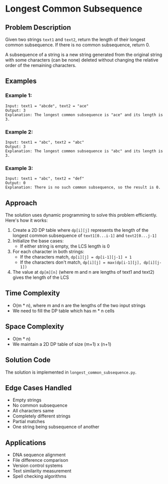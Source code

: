 # Longest Common Subsequence

## Problem Description
Given two strings `text1` and `text2`, return the length of their longest common subsequence. If there is no common subsequence, return 0.

A subsequence of a string is a new string generated from the original string with some characters (can be none) deleted without changing the relative order of the remaining characters.

## Examples

### Example 1:
```
Input: text1 = "abcde", text2 = "ace"
Output: 3
Explanation: The longest common subsequence is "ace" and its length is 3.
```

### Example 2:
```
Input: text1 = "abc", text2 = "abc"
Output: 3
Explanation: The longest common subsequence is "abc" and its length is 3.
```

### Example 3:
```
Input: text1 = "abc", text2 = "def"
Output: 0
Explanation: There is no such common subsequence, so the result is 0.
```

## Approach
The solution uses dynamic programming to solve this problem efficiently. Here's how it works:

1. Create a 2D DP table where `dp[i][j]` represents the length of the longest common subsequence of `text1[0...i-1]` and `text2[0...j-1]`
2. Initialize the base cases:
   - If either string is empty, the LCS length is 0
3. For each character in both strings:
   - If the characters match, `dp[i][j] = dp[i-1][j-1] + 1`
   - If the characters don't match, `dp[i][j] = max(dp[i-1][j], dp[i][j-1])`
4. The value at `dp[m][n]` (where m and n are lengths of text1 and text2) gives the length of the LCS

## Time Complexity
- O(m * n), where m and n are the lengths of the two input strings
- We need to fill the DP table which has m * n cells

## Space Complexity
- O(m * n)
- We maintain a 2D DP table of size (m+1) x (n+1)

## Solution Code
The solution is implemented in `longest_common_subsequence.py`.

## Edge Cases Handled
- Empty strings
- No common subsequence
- All characters same
- Completely different strings
- Partial matches
- One string being subsequence of another

## Applications
- DNA sequence alignment
- File difference comparison
- Version control systems
- Text similarity measurement
- Spell checking algorithms
